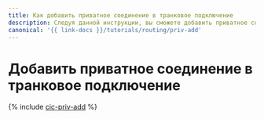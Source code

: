 ```yaml
---
title: Как добавить приватное соединение в транковое подключение
description: Следуя данной инструкции, вы сможете добавить приватное соединение в транковое подключение.
canonical: '{{ link-docs }}/tutorials/routing/priv-add'
---
```


# Добавить приватное соединение в транковое подключение

{% include [cic-priv-add](../../_tutorials/routing/priv-add.md) %}
